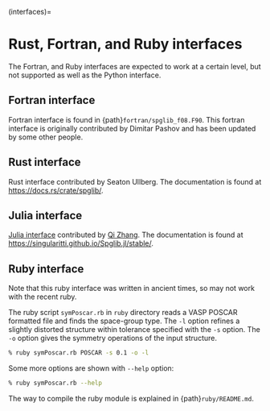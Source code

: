 (interfaces)=

# Rust, Fortran, and Ruby interfaces

The Fortran, and Ruby interfaces are expected to work at a certain
level, but not supported as well as the Python interface.

## Fortran interface

Fortran interface is found in {path}`fortran/spglib_f08.F90`.
This fortran interface is originally contributed by Dimitar Pashov and has been
updated by some other people.

## Rust interface

Rust interface contributed by Seaton Ullberg. The documentation is
found at <https://docs.rs/crate/spglib/>.

## Julia interface

[Julia interface](https://juliahub.com/ui/Packages/General/Spglib) contributed by [Qi Zhang](https://github.com/singularitti).
The documentation is found at <https://singularitti.github.io/Spglib.jl/stable/>.

## Ruby interface

Note that this ruby interface was written in ancient times, so may not
work with the recent ruby.

The ruby script `symPoscar.rb` in `ruby` directory reads a VASP
POSCAR formatted file and finds the space-group type. The `-l`
option refines a slightly distorted structure within tolerance
specified with the `-s` option. The `-o` option gives the symmetry
operations of the input structure.

```bash
% ruby symPoscar.rb POSCAR -s 0.1 -o -l
```

Some more options are shown with `--help` option:

```bash
% ruby symPoscar.rb --help
```

The way to compile the ruby module is explained in {path}`ruby/README.md`.
